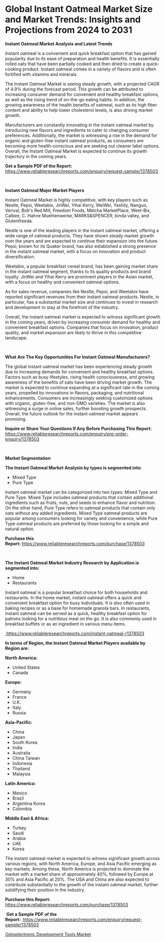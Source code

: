 <p><h1>Global Instant Oatmeal Market Size and Market Trends: Insights and Projections from 2024 to 2031</h1></p><p><strong>Instant Oatmeal Market Analysis and Latest Trends</strong></p>
<p><p>Instant oatmeal is a convenient and quick breakfast option that has gained popularity due to its ease of preparation and health benefits. It is essentially rolled oats that have been partially cooked and then dried to create a quick-cooking product. Instant oatmeal comes in a variety of flavors and is often fortified with vitamins and minerals.</p><p>The Instant Oatmeal Market is seeing steady growth, with a projected CAGR of 4.9% during the forecast period. This growth can be attributed to increasing consumer demand for convenient and healthy breakfast options, as well as the rising trend of on-the-go eating habits. In addition, the growing awareness of the health benefits of oatmeal, such as its high fiber content and ability to help lower cholesterol levels, is also driving market growth.</p><p>Manufacturers are constantly innovating in the instant oatmeal market by introducing new flavors and ingredients to cater to changing consumer preferences. Additionally, the market is witnessing a rise in the demand for organic and gluten-free instant oatmeal products, as consumers are becoming more health-conscious and are seeking out cleaner label options. Overall, the Instant Oatmeal Market is expected to continue its growth trajectory in the coming years.</p></p>
<p><strong>Get a Sample PDF of the Report:&nbsp;</strong> <a href="https://www.reliableresearchreports.com/enquiry/request-sample/1378503">https://www.reliableresearchreports.com/enquiry/request-sample/1378503</a></p>
<p>&nbsp;</p>
<p><strong>Instant Oatmeal Major Market Players</strong></p>
<p><p>Instant Oatmeal Market is highly competitive, with key players such as Nestle, Pepsi, Weetabix, JinWei, Yihai Kerry, WeiWei, Yashily, Nanguo, Verival, Bob's Red Mill, Freedom Foods, Matcha MarketPlace, Weet-Bix, Calbee, C. Hahne Muehlenwerke, MARKS&SPENCER, binda valley, and Glutenfreeda.</p><p>Nestle is one of the leading players in the instant oatmeal market, offering a wide range of oatmeal products. They have shown steady market growth over the years and are expected to continue their expansion into the future. Pepsi, known for its Quaker brand, has also established a strong presence in the instant oatmeal market, with a focus on innovation and product diversification.</p><p>Weetabix, a popular breakfast cereal brand, has been gaining market share in the instant oatmeal segment, thanks to its quality products and brand loyalty. JinWei and Yihai Kerry are prominent players in the Asian market, with a focus on healthy and convenient oatmeal options.</p><p>As for sales revenue, companies like Nestle, Pepsi, and Weetabix have reported significant revenues from their instant oatmeal products. Nestle, in particular, has a substantial market size and continues to invest in research and development to stay at the forefront of the industry.</p><p>Overall, the instant oatmeal market is expected to witness significant growth in the coming years, driven by increasing consumer demand for healthy and convenient breakfast options. Companies that focus on innovation, product quality, and market expansion are likely to thrive in this competitive landscape.</p></p>
<p>&nbsp;</p>
<p><strong>What Are The Key Opportunities For Instant Oatmeal Manufacturers?</strong></p>
<p><p>The global instant oatmeal market has been experiencing steady growth due to increasing demands for convenient and healthy breakfast options. Factors such as busy lifestyles, rising health consciousness, and growing awareness of the benefits of oats have been driving market growth. The market is expected to continue expanding at a significant rate in the coming years, propelled by innovations in flavors, packaging, and nutritional enhancements. Consumers are increasingly seeking customized options with organic, gluten-free, and non-GMO varieties. The market is also witnessing a surge in online sales, further boosting growth prospects. Overall, the future outlook for the instant oatmeal market appears promising.</p></p>
<p><strong>Inquire or Share Your Questions If Any Before Purchasing This Report:</strong> <a href="https://www.reliableresearchreports.com/enquiry/pre-order-enquiry/1378503">https://www.reliableresearchreports.com/enquiry/pre-order-enquiry/1378503</a></p>
<p>&nbsp;</p>
<p><strong>Market Segmentation</strong></p>
<p><strong>The Instant Oatmeal Market Analysis by types is segmented into:</strong></p>
<p><ul><li>Mixed Type</li><li>Pure Type</li></ul></p>
<p><p>Instant oatmeal market can be categorized into two types: Mixed Type and Pure Type. Mixed Type includes oatmeal products that contain additional ingredients such as fruits, nuts, and seeds to enhance flavor and nutrition. On the other hand, Pure Type refers to oatmeal products that contain only oats without any added ingredients. Mixed Type oatmeal products are popular among consumers looking for variety and convenience, while Pure Type oatmeal products are preferred by those looking for a simple and natural option.</p></p>
<p><strong>Purchase this Report:&nbsp;</strong><a href="https://www.reliableresearchreports.com/purchase/1378503">https://www.reliableresearchreports.com/purchase/1378503</a></p>
<p>&nbsp;</p>
<p><strong>The Instant Oatmeal Market Industry Research by Application is segmented into:</strong></p>
<p><ul><li>Home</li><li>Restaurants</li></ul></p>
<p><p>Instant oatmeal is a popular breakfast choice for both households and restaurants. In the home market, instant oatmeal offers a quick and convenient breakfast option for busy individuals. It is also often used in baking recipes or as a base for homemade granola bars. In restaurants, instant oatmeal can be served as a quick, healthy breakfast option for patrons looking for a nutritious meal on the go. It is also commonly used in breakfast buffets or as an ingredient in various menu items.</p></p>
<p><a href="https://www.reliableresearchreports.com/instant-oatmeal-r1378503">&nbsp;https://www.reliableresearchreports.com/instant-oatmeal-r1378503</a></p>
<p><strong>In terms of Region, the Instant Oatmeal Market Players available by Region are:</strong></p>
<p>
    <p> <strong> North America: </strong>
        <ul>
            <li>United States</li>
            <li>Canada</li>
        </ul>
        </p> 
    <p> <strong> Europe: </strong>
        <ul>
            <li>Germany</li>
            <li>France</li>
            <li>U.K.</li>
            <li>Italy</li>
            <li>Russia</li>
        </ul>
        </p> 
    <p> <strong> Asia-Pacific: </strong>
        <ul>
            <li>China</li>
            <li>Japan</li>
            <li>South Korea</li>
            <li>India</li>
            <li>Australia</li>
            <li>China Taiwan</li>
            <li>Indonesia</li>
            <li>Thailand</li>
            <li>Malaysia</li>
        </ul>
        </p> 
    <p> <strong> Latin America: </strong>
        <ul>
            <li>Mexico</li>
            <li>Brazil</li>
            <li>Argentina Korea</li>
            <li>Colombia</li>
        </ul>
        </p> 
    <p> <strong> Middle East & Africa: </strong>
        <ul>
            <li>Turkey</li>
            <li>Saudi</li>
            <li>Arabia</li>
            <li>UAE</li>
            <li>Korea</li>
        </ul>
    </p>
    </p>
<p><p>The instant oatmeal market is expected to witness significant growth across various regions, with North America, Europe, and Asia Pacific emerging as key markets. Among these, North America is projected to dominate the market with a market share of approximately 40%, followed by Europe at 30% and Asia Pacific at 20%. The USA and China are also expected to contribute substantially to the growth of the instant oatmeal market, further solidifying their position in the industry.</p></p>
<p><strong>Purchase this Report: </strong><a href="https://www.reliableresearchreports.com/purchase/1378503">https://www.reliableresearchreports.com/purchase/1378503</a></p>
<p>&nbsp;<strong>Get a Sample PDF of the Report:&nbsp;&nbsp;</strong><a href="https://www.reliableresearchreports.com/enquiry/request-sample/1378503">https://www.reliableresearchreports.com/enquiry/request-sample/1378503</a></p>
<p><strong></strong></p>
<p><p><a href="https://github.com/EveKerluke2023/Market-Research-Report-List-1/blob/main/optoelectronic-development-tools-market.md">Optoelectronic Development Tools Market</a></p></p>